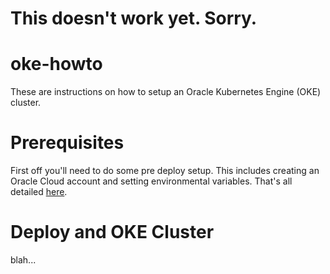 # This doesn't work yet.  Sorry.

# oke-howto
These are instructions on how to setup an Oracle Kubernetes Engine (OKE) cluster.

# Prerequisites
First off you'll need to do some pre deploy setup.  This includes creating an Oracle Cloud account and setting environmental variables. That's all detailed [here](https://github.com/cloud-partners/oci-prerequisites).

# Deploy and OKE Cluster
blah...
